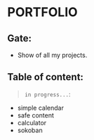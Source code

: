 # PORTFOLIO
## Gate:
* Show of all my projects.
## Table of content:
> `in progress...`:
> 
* simple calendar
* safe content
* calculator
* sokoban

